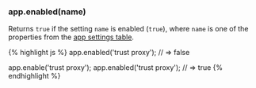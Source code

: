 <h3 id='app.enabled'>app.enabled(name)</h3>

Returns `true` if the setting `name` is enabled (`true`), where `name` is one of the
properties from the [app settings table](#app.settings.table).

{% highlight js %}
app.enabled('trust proxy');
// => false

app.enable('trust proxy');
app.enabled('trust proxy');
// => true
{% endhighlight %}
